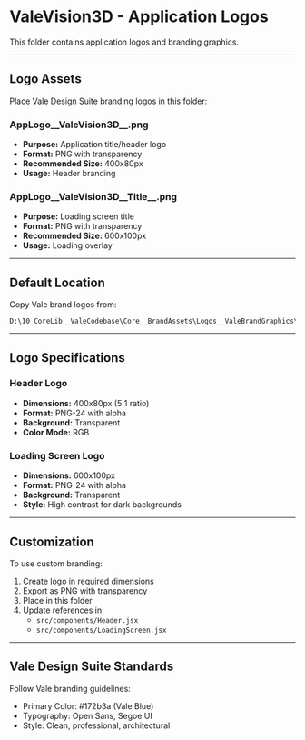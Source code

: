 # ValeVision3D - Application Logos

This folder contains application logos and branding graphics.

---

## Logo Assets

Place Vale Design Suite branding logos in this folder:

### AppLogo__ValeVision3D__.png
- **Purpose:** Application title/header logo
- **Format:** PNG with transparency
- **Recommended Size:** 400x80px
- **Usage:** Header branding

### AppLogo__ValeVision3D__Title__.png
- **Purpose:** Loading screen title
- **Format:** PNG with transparency
- **Recommended Size:** 600x100px
- **Usage:** Loading overlay

---

## Default Location

Copy Vale brand logos from:
```
D:\10_CoreLib__ValeCodebase\Core__BrandAssets\Logos__ValeBrandGraphics\
```

---

## Logo Specifications

### Header Logo
- **Dimensions:** 400x80px (5:1 ratio)
- **Format:** PNG-24 with alpha
- **Background:** Transparent
- **Color Mode:** RGB

### Loading Screen Logo
- **Dimensions:** 600x100px
- **Format:** PNG-24 with alpha
- **Background:** Transparent
- **Style:** High contrast for dark backgrounds

---

## Customization

To use custom branding:

1. Create logo in required dimensions
2. Export as PNG with transparency
3. Place in this folder
4. Update references in:
   - `src/components/Header.jsx`
   - `src/components/LoadingScreen.jsx`

---

## Vale Design Suite Standards

Follow Vale branding guidelines:
- Primary Color: #172b3a (Vale Blue)
- Typography: Open Sans, Segoe UI
- Style: Clean, professional, architectural

